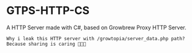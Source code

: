 # GTPS-HTTP-CS
A HTTP Server made with C#, based on Growbrew Proxy HTTP Server.

```
Why i leak this HTTP server with /growtopia/server_data.php path?
Because sharing is caring 🤗🤗🤗
```
